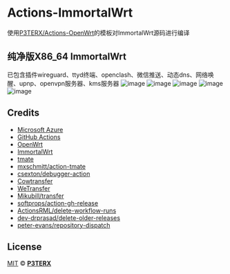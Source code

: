 # Actions-ImmortalWrt

使用[P3TERX/Actions-OpenWrt](https://github.com/P3TERX/Actions-OpenWrt)的模板对ImmortalWrt源码进行编译

## 纯净版X86_64 ImmortalWrt
已包含插件wireguard、ttyd终端、openclash、微信推送、动态dns、网络唤醒、upnp、openvpn服务器、kms服务器
![image](https://github.com/LemonCrab666/Actions-ImmortalWrt/assets/55867630/99cee283-65ba-4f47-9a2a-c7d1c02461c2)
![image](https://github.com/LemonCrab666/Actions-ImmortalWrt/assets/55867630/5e4b9e05-9b60-4ddd-81ae-09fdda88f16d)
![image](https://github.com/LemonCrab666/Actions-ImmortalWrt/assets/55867630/dc047309-3b60-4faa-a7ec-58f7cc72fe34)
![image](https://github.com/LemonCrab666/Actions-ImmortalWrt/assets/55867630/308374e7-5b63-4fea-b8db-58481250e50b)
![image](https://github.com/LemonCrab666/Actions-ImmortalWrt/assets/55867630/edfa147e-5b59-47b9-8e8c-a4f2e7644949)




## Credits

- [Microsoft Azure](https://azure.microsoft.com)
- [GitHub Actions](https://github.com/features/actions)
- [OpenWrt](https://github.com/openwrt/openwrt)
- [ImmortalWrt](https://github.com/immortalwrt/immortalwrt)
- [tmate](https://github.com/tmate-io/tmate)
- [mxschmitt/action-tmate](https://github.com/mxschmitt/action-tmate)
- [csexton/debugger-action](https://github.com/csexton/debugger-action)
- [Cowtransfer](https://cowtransfer.com)
- [WeTransfer](https://wetransfer.com/)
- [Mikubill/transfer](https://github.com/Mikubill/transfer)
- [softprops/action-gh-release](https://github.com/softprops/action-gh-release)
- [ActionsRML/delete-workflow-runs](https://github.com/ActionsRML/delete-workflow-runs)
- [dev-drprasad/delete-older-releases](https://github.com/dev-drprasad/delete-older-releases)
- [peter-evans/repository-dispatch](https://github.com/peter-evans/repository-dispatch)

## License

[MIT](https://github.com/P3TERX/Actions-OpenWrt/blob/main/LICENSE) © [**P3TERX**](https://p3terx.com)
